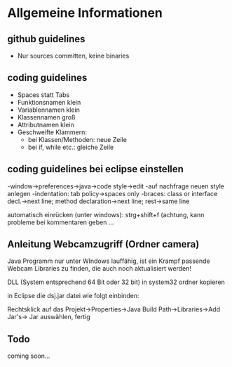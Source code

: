Allgemeine Informationen
========================

github guidelines
-----------------
- Nur sources committen, keine binaries

coding guidelines
-----------------

- Spaces statt Tabs
- Funktionsnamen klein
- Variablennamen klein
- Klassennamen groß
- Attributnamen klein
- Geschweifte Klammern:
	- bei Klassen/Methoden: neue Zeile
	- bei if, while etc.: gleiche Zeile

coding guidelines bei eclipse einstellen
-----------------------------------------
-window->preferences->java->code style->edit
-auf nachfrage neuen style anlegen
-indentation: tab policy->spaces only
-braces: class or interface decl.->next line; method declaration->next line; rest->same line

automatisch einrücken (unter windows): strg+shift+f
(achtung, kann probleme bei kommentaren geben ...

Anleitung Webcamzugriff (Ordner camera)
-------------------
Java Programm nur unter WIndows lauffähig, ist ein Krampf passende Webcam Libraries zu finden, die auch noch aktualisiert werden!

DLL (System entsprechend 64 Bit oder 32 bit) in system32 ordner kopieren

in Eclipse die dsj.jar datei wie folgt einbinden:

Rechtsklick auf das Projekt->Properties->Java Build Path->Libraries->Add Jar's-> Jar auswählen, fertig

Todo
----
coming soon...